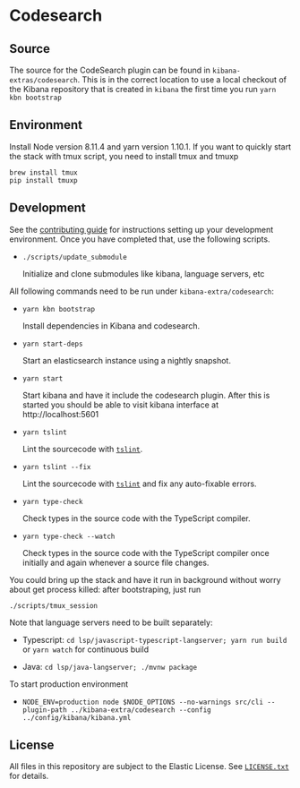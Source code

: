 # Codesearch

## Source

The source for the CodeSearch plugin can be found in `kibana-extras/codesearch`. This is in the correct location to use a local checkout of the Kibana repository that is created in `kibana` the first time you run `yarn kbn bootstrap`

## Environment
Install Node version 8.11.4 and yarn version 1.10.1. If you want to quickly start the stack with tmux script, you need to install tmux and tmuxp
```$bash
brew install tmux
pip install tmuxp
```

## Development

See the [contributing guide](./CONTRIBUTING.md) for instructions setting up your development environment. Once you have completed that, use the following scripts.
  - `./scripts/update_submodule`
  
    Initialize and clone submodules like kibana, language servers, etc


All following commands need to be run under `kibana-extra/codesearch`:

  - `yarn kbn bootstrap`

    Install dependencies in Kibana and codesearch.

  - `yarn start-deps`

    Start an elasticsearch instance using a nightly snapshot.

  - `yarn start`

    Start kibana and have it include the codesearch plugin. After this is started you should be able to visit kibana interface at http://localhost:5601

  - `yarn tslint`

    Lint the sourcecode with [`tslint`](https://github.com/palantir/tslint).

  - `yarn tslint --fix`

    Lint the sourcecode with [`tslint`](https://github.com/palantir/tslint) and fix any auto-fixable errors.

  - `yarn type-check`

    Check types in the source code with the TypeScript compiler.

  - `yarn type-check --watch`

    Check types in the source code with the TypeScript compiler once initially and again whenever a source file changes.
   

You could bring up the stack and have it run in background without worry about get process killed: after bootstraping, just run
```
./scripts/tmux_session
```

Note that language servers need to be built separately:

  - Typescript: `cd lsp/javascript-typescript-langserver; yarn run build` or `yarn watch` for continuous build
  
  - Java: `cd lsp/java-langserver; ./mvnw package`
    
To start production environment
  - `NODE_ENV=production node $NODE_OPTIONS --no-warnings src/cli --plugin-path ../kibana-extra/codesearch --config ../config/kibana/kibana.yml`

## License

All files in this repository are subject to the Elastic License. See [`LICENSE.txt`](./LICENSE.txt) for details.
